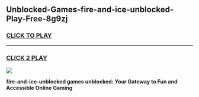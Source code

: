 
## Unblocked-Games-fire-and-ice-unblocked-Play-Free-8g9zj
<h3>
<a href="https://premium76.site?title=fire-and-ice-unblocked&ref=23A">CLICK TO PLAY</a></h3>
<hr>

<h3>
<a href="https://premium76.site?title=fire-and-ice-unblocked&ref=23A">CLICK 2 PLAY</a>
  
</h3>

<a href="https://premium76.site?title=fire-and-ice-unblocked&ref=23A"><img src="https://clearcache.store/games.png"></a>


**fire-and-ice-unblocked games unblocked: Your Gateway to Fun and Accessible Online Gaming**
